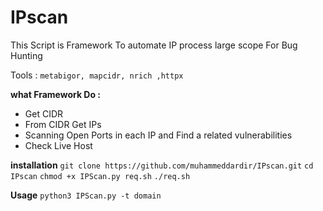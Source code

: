 # IPscan
This Script is Framework To automate IP process large scope For Bug Hunting

Tools : `metabigor, mapcidr, nrich ,httpx`

**what Framework Do :**
- Get CIDR
- From CIDR Get IPs
- Scanning Open Ports in each IP and Find a related vulnerabilities
- Check Live Host 

**installation**
`git clone https://github.com/muhammeddardir/IPscan.git`
`cd IPscan` 
`chmod +x IPScan.py req.sh`
`./req.sh`

**Usage**
`python3 IPScan.py -t domain`
